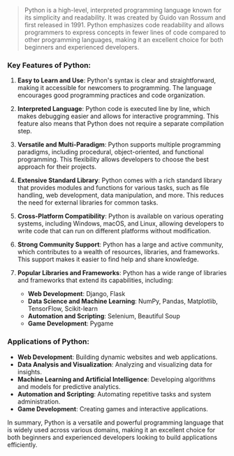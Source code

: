 > Python is a high-level, interpreted programming language known for its simplicity and readability. It was created by Guido van Rossum and first released in 1991. Python emphasizes code readability and allows programmers to express concepts in fewer lines of code compared to other programming languages, making it an excellent choice for both beginners and experienced developers.

### Key Features of Python:

1. **Easy to Learn and Use**: Python's syntax is clear and straightforward, making it accessible for newcomers to programming. The language encourages good programming practices and code organization.

2. **Interpreted Language**: Python code is executed line by line, which makes debugging easier and allows for interactive programming. This feature also means that Python does not require a separate compilation step.

3. **Versatile and Multi-Paradigm**: Python supports multiple programming paradigms, including procedural, object-oriented, and functional programming. This flexibility allows developers to choose the best approach for their projects.

4. **Extensive Standard Library**: Python comes with a rich standard library that provides modules and functions for various tasks, such as file handling, web development, data manipulation, and more. This reduces the need for external libraries for common tasks.

5. **Cross-Platform Compatibility**: Python is available on various operating systems, including Windows, macOS, and Linux, allowing developers to write code that can run on different platforms without modification.

6. **Strong Community Support**: Python has a large and active community, which contributes to a wealth of resources, libraries, and frameworks. This support makes it easier to find help and share knowledge.

7. **Popular Libraries and Frameworks**: Python has a wide range of libraries and frameworks that extend its capabilities, including:
   - **Web Development**: Django, Flask
   - **Data Science and Machine Learning**: NumPy, Pandas, Matplotlib, TensorFlow, Scikit-learn
   - **Automation and Scripting**: Selenium, Beautiful Soup
   - **Game Development**: Pygame

### Applications of Python:

- **Web Development**: Building dynamic websites and web applications.
- **Data Analysis and Visualization**: Analyzing and visualizing data for insights.
- **Machine Learning and Artificial Intelligence**: Developing algorithms and models for predictive analytics.
- **Automation and Scripting**: Automating repetitive tasks and system administration.
- **Game Development**: Creating games and interactive applications.

In summary, Python is a versatile and powerful programming language that is widely used across various domains, making it an excellent choice for both beginners and experienced developers looking to build applications efficiently.

